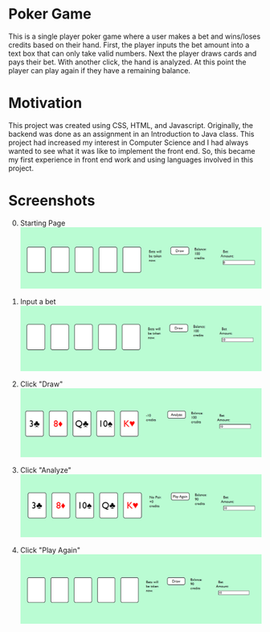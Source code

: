 # Poker Game

This is a single player poker game where a user makes a bet and wins/loses credits based on their hand. 
First, the player inputs the bet amount into a text box that can only take valid numbers.
Next the player draws cards and pays their bet. With another click, the hand is analyzed.
At this point the player can play again if they have a remaining balance.


# Motivation

This project was created using CSS, HTML, and Javascript. Originally, the backend was done as an assignment in an Introduction to Java class.
This project had increased my interest in Computer Science and I had always wanted to see what it was like to implement the front end.
So, this became my first experience in front end work and using languages involved in this project.

# Screenshots

0. Starting Page
![First open](https://github.com/hhyoje/pokergame/blob/main/first_open.PNG)

1. Input a bet
![Bet](https://github.com/hhyoje/pokergame/blob/main/bet.PNG)

2. Click "Draw"
![Draw](https://github.com/hhyoje/pokergame/blob/main/draw.PNG)

3. Click "Analyze"
![Analyze](https://github.com/hhyoje/pokergame/blob/main/analyze.PNG)

4. Click "Play Again"
![Play Again](https://github.com/hhyoje/pokergame/blob/main/play_again.PNG)
